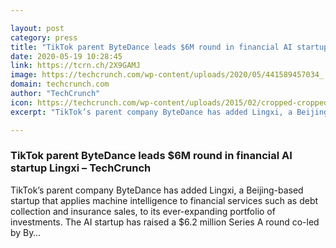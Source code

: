 ```yaml
---

layout: post
category: press
title: "TikTok parent ByteDance leads $6M round in financial AI startup Lingxi"
date: 2020-05-19 10:28:45
link: https://tcrn.ch/2X9GAMJ
image: https://techcrunch.com/wp-content/uploads/2020/05/441589457034_.pic_hd-e1589588089905.jpg?w=753
domain: techcrunch.com
author: "TechCrunch"
icon: https://techcrunch.com/wp-content/uploads/2015/02/cropped-cropped-favicon-gradient.png?w=180
excerpt: "TikTok’s parent company ByteDance has added Lingxi, a Beijing-based startup that applies machine intelligence to financial services such as debt collection and insurance sales, to its ever-expanding portfolio of investments. The AI startup has raised a $6.2 million Series A round co-led by By…"

---
```


### TikTok parent ByteDance leads $6M round in financial AI startup Lingxi – TechCrunch

TikTok’s parent company ByteDance has added Lingxi, a Beijing-based startup that applies machine intelligence to financial services such as debt collection and insurance sales, to its ever-expanding portfolio of investments. The AI startup has raised a $6.2 million Series A round co-led by By…